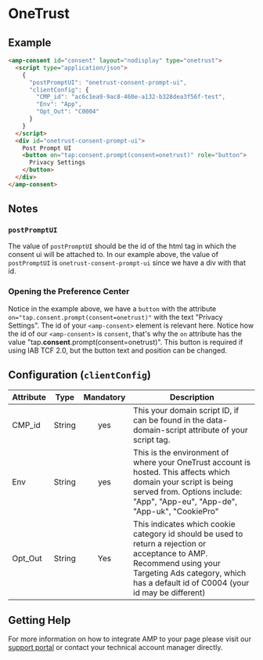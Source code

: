 <!---
Copyright 2020 The AMP HTML Authors. All Rights Reserved.

Licensed under the Apache License, Version 2.0 (the "License");
you may not use this file except in compliance with the License.
You may obtain a copy of the License at

      http://www.apache.org/licenses/LICENSE-2.0

Unless required by applicable law or agreed to in writing, software
distributed under the License is distributed on an "AS-IS" BASIS,
WITHOUT WARRANTIES OR CONDITIONS OF ANY KIND, either express or implied.
See the License for the specific language governing permissions and
limitations under the License.
-->

# OneTrust

## Example

```html
<amp-consent id="consent" layout="nodisplay" type="onetrust">
  <script type="application/json">
    {
      "postPromptUI": "onetrust-consent-prompt-ui",
      "clientConfig": {
        "CMP_id": "ac6c1ea9-9ac8-460e-a132-b328dea3f56f-test",
        "Env": "App",
        "Opt_Out": "C0004"
      }
    }
  </script>
  <div id="onetrust-consent-prompt-ui">
    Post Prompt UI
    <button on="tap:consent.prompt(consent=onetrust)" role="button">
      Privacy Settings
    </button>
  </div>
</amp-consent>
```

## Notes

### `postPromptUI`

The value of `postPromptUI` should be the id of the html tag in which the consent ui will be attached to. In our example above, the value of `postPromptUI` is `onetrust-consent-prompt-ui` since we have a div with that id.

### Opening the Preference Center

Notice in the example above, we have a `button` with the attribute `on="tap.consent.prompt(consent=onetrust)"` with the text "Privacy Settings". The id of your `<amp-consent>` element is relevant here. Notice how the id of our `<amp-consent>` is `consent`, that's why the `on` attribute has the value "tap.**consent**.prompt(consent=onetrust)". This button is required if using IAB TCF 2.0, but the button text and position can be changed.

## Configuration (`clientConfig`)

| Attribute |  Type  | Mandatory | Description                                                                                                                                                                                                |
| --------- | :----: | :-------: | ---------------------------------------------------------------------------------------------------------------------------------------------------------------------------------------------------------- |
| CMP_id    | String |    yes    | This your domain script ID, if can be found in the data-domain-script attribute of your script tag.                                                                                                        |
| Env       | String |    yes    | This is the environment of where your OneTrust account is hosted. This affects which domain your script is being served from. Options include: "App", "App-eu", "App-de", "App-uk", "CookiePro"            |
| Opt_Out   | String |    Yes    | This indicates which cookie category id should be used to return a rejection or acceptance to AMP. Recommend using your Targeting Ads category, which has a default id of C0004 (your id may be different) |

## Getting Help

For more information on how to integrate AMP to your page please visit our [support portal](http://my.onetrust.com/) or contact your technical account manager directly.
